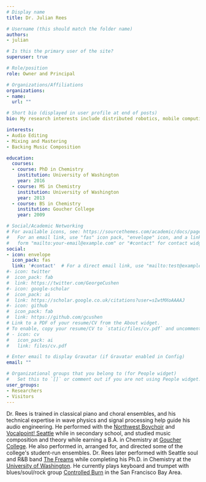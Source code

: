 ```yaml
---
# Display name
title: Dr. Julian Rees

# Username (this should match the folder name)
authors:
- julian

# Is this the primary user of the site?
superuser: true

# Role/position
role: Owner and Principal

# Organizations/Affiliations
organizations:
- name:
  url: ""

# Short bio (displayed in user profile at end of posts)
bio: My research interests include distributed robotics, mobile computing and programmable matter.

interests:
- Audio Editing
- Mixing and Mastering
- Backing Music Composition

education:
  courses:
  - course: PhD in Chemistry
    institution: University of Washington
    year: 2016
  - course: MS in Chemistry
    institution: University of Washington
    year: 2013
  - course: BS in Chemistry
    institution: Goucher College
    year: 2009

# Social/Academic Networking
# For available icons, see: https://sourcethemes.com/academic/docs/page-builder/#icons
#   For an email link, use "fas" icon pack, "envelope" icon, and a link in the
#   form "mailto:your-email@example.com" or "#contact" for contact widget.
social:
- icon: envelope
  icon_pack: fas
  link: '#contact'  # For a direct email link, use "mailto:test@example.org".
#- icon: twitter
#  icon_pack: fab
#  link: https://twitter.com/GeorgeCushen
#- icon: google-scholar
#  icon_pack: ai
#  link: https://scholar.google.co.uk/citations?user=sIwtMXoAAAAJ
#- icon: github
#  icon_pack: fab
#  link: https://github.com/gcushen
# Link to a PDF of your resume/CV from the About widget.
# To enable, copy your resume/CV to `static/files/cv.pdf` and uncomment the lines below.
# - icon: cv
#   icon_pack: ai
#   link: files/cv.pdf

# Enter email to display Gravatar (if Gravatar enabled in Config)
email: ""

# Organizational groups that you belong to (for People widget)
#   Set this to `[]` or comment out if you are not using People widget.
user_groups:
- Researchers
- Visitors
---
```

Dr. Rees is trained in classical piano and choral ensembles, and his technical expertise in wave physics and signal processing help guide his audio engineering. He performed with the [Northwest Boychoir](https://www.nwchoirs.org/northwest-boychoir) and [Vocalpoint! Seattle](https://www.nwchoirs.org/vocalpoint-seattle) while in secondary school, and studied music composition and theory while earning a B.A. in Chemistry at [Goucher College](https://www.goucher.edu). He also performed in, arranged for, and directed some of the college's student-run ensembles. Dr. Rees later performed with Seattle soul and R&B band [The Freams](https://www.facebook.com/freamsband/) while completing his Ph.D. in Chemistry at the [University of Washington](https://www.washington.edu). He currently plays keyboard and trumpet with blues/soul/rock group [Controlled Burn](https://www.facebook.com/ControlledBurnTheBand/) in the San Francisco Bay Area. 
